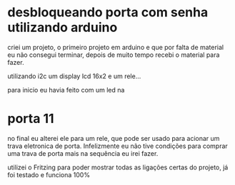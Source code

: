 # desbloqueando porta com senha utilizando arduino

criei um projeto, o primeiro projeto em arduino e que por falta de material eu não consegui terminar, 
depois de muito tempo recebi o material para fazer.

utilizando i2c um display lcd 16x2 e um rele...

para inicio eu havia feito com um led na 
# porta 11

no final eu alterei ele para um rele, que pode ser usado para acionar um trava eletronica de porta.
Infelizmente eu não tive condições para comprar uma trava de porta mais na sequência eu irei fazer.

utilizei o Fritzing para poder mostrar todas as ligações certas do projeto, já foi testado e funciona 100%
